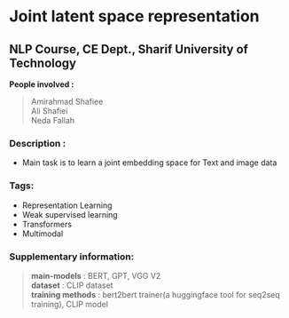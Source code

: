 # Joint latent space representation
## NLP Course, CE Dept., Sharif University of Technology

**People involved :** <br/>
>Amirahmad Shafiee<br/>
>Ali Shafiei<br/>
>Neda Fallah

### Description :
* Main task is to learn a joint embedding space for Text and image data

### Tags:
* Representation Learning
* Weak supervised learning
* Transformers
* Multimodal

### Supplementary information:<br/>
>**main-models** : BERT, GPT, VGG V2<br/>
>**dataset** : CLIP dataset<br/>
>**training methods** : bert2bert trainer(a huggingface tool for seq2seq training), CLIP model  
